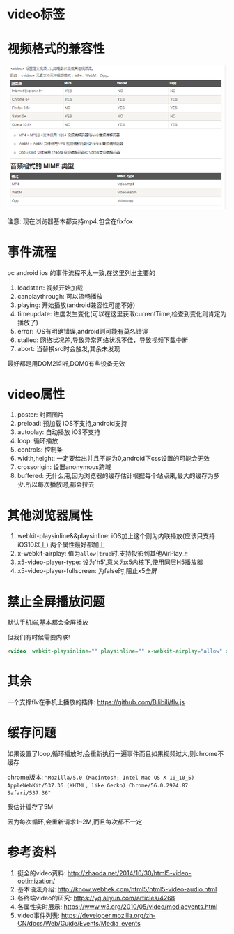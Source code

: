 # video标签

# 视频格式的兼容性

![视频兼容性](/assets/ccdb75581d846d294572296b3ef04a1b.png)

注意: 现在浏览器基本都支持mp4.包含在fixfox


# 事件流程

pc android ios 的事件流程不太一致,在这里列出主要的

1. loadstart: 视频开始加载
2. canplaythrough: 可以流畅播放
3. playing: 开始播放(android兼容性可能不好)
4. timeupdate: 进度发生变化(可以在这里获取currentTime,检查到变化则肯定为播放了)
5. error: iOS有明确错误,android则可能有莫名错误
6. stalled: 网络状况差,导致异常网络状况不佳，导致视频下载中断
7. abort: 当替换src时会触发,其余未发现

最好都是用DOM2监听,DOM0有些设备无效

# video属性

1. poster: 封面图片
2. preload: 预加载 iOS不支持,android支持
3. autoplay: 自动播放 iOS不支持
4. loop: 循环播放
5. controls: 控制条
6. width,height: 一定要给出并且不能为0,android下css设置的可能会无效
7. crossorigin: 设置anonymous跨域
8. buffered: 无什么用,因为浏览器的缓存估计根据每个站点来,最大的缓存为多少.所以每次播放时,都会拉去



# 其他浏览器属性

1. webkit-playsinline&&playsinline: iOS加上这个则为内联播放(应该只支持iOS10以上),两个属性最好都加上
2.  x-webkit-airplay: 值为`allow|true`时,支持投影到其他AirPlay上
3. x5-video-player-type: 设为'h5',意义为x5内核下,使用同层H5播放器
4. x5-video-player-fullscreen: 为false时,阻止x5全屏

# 禁止全屏播放问题

默认手机端,基本都会全屏播放

但我们有时候需要内联!

```html
<video  webkit-playsinline="" playsinline="" x-webkit-airplay="allow" x5-video-player-type="h5" x5-video-player-fullscreen="false">
```

# 其余

一个支撑flv在手机上播放的插件: https://github.com/Bilibili/flv.js

# 缓存问题

如果设置了loop,循环播放时,会重新执行一遍事件而且如果视频过大,则chrome不缓存

chrome版本: `"Mozilla/5.0 (Macintosh; Intel Mac OS X 10_10_5) AppleWebKit/537.36 (KHTML, like Gecko) Chrome/56.0.2924.87 Safari/537.36"`

我估计缓存了5M

因为每次循环,会重新请求1~2M,而且每次都不一定

# 参考资料

1. 挺全的video资料: http://zhaoda.net/2014/10/30/html5-video-optimization/
2. 基本语法介绍: http://know.webhek.com/html5/html5-video-audio.html
3. 各终端video的研究: https://yq.aliyun.com/articles/4268
4. 各属性实时展示: https://www.w3.org/2010/05/video/mediaevents.html
5. video事件列表: https://developer.mozilla.org/zh-CN/docs/Web/Guide/Events/Media_events